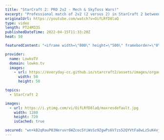 ```yaml
---
title: "StarCraft 2: PRO 2v2 - Mech & SkyToss Wars!"
excerpt: "Professional match of 2v2 (2 versus 2) in StarCraft 2 between SpeCial (Terran) and Astrea (Protoss) versus Kelazhur (Terran) and MaxPax (Protoss). A close game with proxy Battlecruisers, and maxed out Sky Toss armies.  Support my work on Patreon: https://www.patreon.com/lowkotv Become a YouTube member:"
originalUrl: https://youtube.com/watch?v=OifLRfD8laQ
type: video
length: PT24M33S
publishedDateTime: 2022-04-15T11:33:20Z
heat: 50

featuredContent: "<iframe width=\"800\" height=\"500\" frameborder=\"0\" src=\"https://www.youtube.com/embed/OifLRfD8laQ\" allow=\"accelerometer; autoplay; encrypted-media; gyroscope; picture-in-picture\" allowfullscreen></iframe>"

provider:
  name: LowkoTV
  domain: lowko.tv
  images:
    - url: https://everyday-cc.github.io/starcraft2/assets/images/organizations/lowko.tv-50x50.jpg
      width: 50
      height: 50

topics:
  - StarCraft 2

images:
  - url: https://i.ytimg.com/vi/OifLRfD8laQ/maxresdefault.jpg
    width: 1280
    height: 720
    isCached: true

secured: "wn+kB2qRauP03Neruvr6WZcoc5YiWsSz9ZgwPs6V7zs52QYVtFa8wLz5uK4vjkptYQfVOXTAhKRYOMDKwwKJKtd81GHD/3QjGPDSChpwIRTu7yUu+wkw9TV+v0BgMLey090vrIIrz5GaQ6tCNYn01O+ipuK7LFRvV5+iShk1fgo0NsEuG9d1dpRsQgQA8Xnq7Xk88bMXLuw+jnc+foQHaXrJ4eCGChx3t24VbrgnWhrxL0fiWLI40HGa1VEHWDyMdFABEpbaNXcK+L9DMvqjdXr8A4ShU493T6NGi+s2FNEWpSNUyLu7j2cYdRQKtzqi0CxuzBjEFnex+XBCAeFP5s6S3OcRrr+jLY4QztgUpCH8CfpHEh779ir+0XPBJfh3vqepsxVUZfeCatkER0GPncE1evcUxWMy/Pnkw0+Iyeg=;JdYYIRhhl1i4YF576Wqd6w=="
---
```


